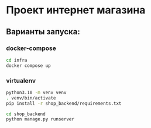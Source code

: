 # Проект интернет магазина

## Варианты запуска:

### docker-compose

```bash
cd infra
docker compose up
```

### virtualenv

```bash
python3.10 -m venv venv
. venv/bin/activate
pip install -r shop_backend/requirements.txt

cd shop_backend
python manage.py runserver
```